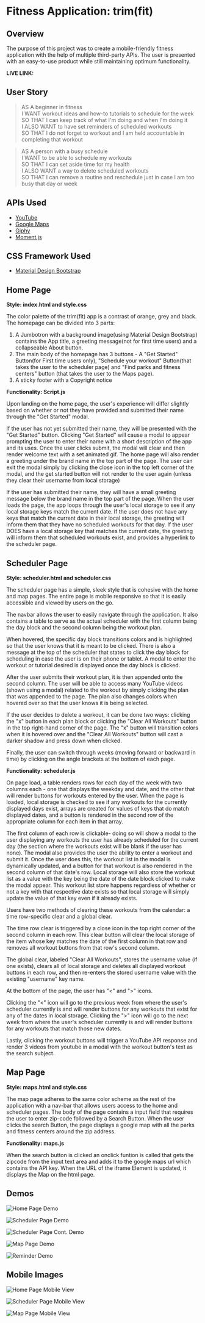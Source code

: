# Fitness Application: trim(fit)

## Overview ##

The purpose of this project was to create a mobile-friendly fitness application with the help of multiple third-party APIs. The user is presented with an easy-to-use product while still maintaining optimum functionality. 

**LIVE LINK:**

## User Story ##

>AS A beginner in fitness  
I WANT workout ideas and how-to tutorials to schedule for the week <br />
SO THAT I can keep track of what I'm doing and when I'm doing it <br />
I ALSO WANT to have set reminders of scheduled workouts <br />
SO THAT I do not forget to workout and I am held accountable in completing that workout

>AS A person with a busy schedule <br />
I WANT to be able to schedule my workouts <br />
SO THAT I can set aside time for my health <br />
I ALSO WANT a way to delete scheduled workouts <br />
SO THAT I can remove a routine and reschedule just in case I am too busy that day or week

## APIs Used ##

* [YouTube](https://developers.google.com/youtube/v3)
* [Google Maps](https://cloud.google.com/maps-platform/?utm_source=google&utm_medium=cpc&utm_campaign=FY18-Q2-global-demandgen-paidsearchonnetworkhouseads-cs-maps_contactsal_saf&utm_content=text-ad-none-none-DEV_c-CRE_289918047742-ADGP_Hybrid+%7C+AW+SEM+%7C+BKWS+~+Google+Maps-KWID_43700036076725534-kwd-21146297871-userloc_9061130&utm_term=KW_%2Bgoogle%20%2Bmaps-ST_%2Bgoogle+%2Bmaps&gclid=Cj0KCQjwhIP6BRCMARIsALu9LflbTJufz_6CLAk6UOvLePUH_2gYGbyMz7GULPWiwbFapXGnFjBVmV0aAkytEALw_wcB)
* [Giphy](https://developers.giphy.com/)
* [Moment.js](https://momentjs.com/)

## CSS Framework Used ##

* [Material Design Bootstrap](https://mdbootstrap.com/docs/jquery/)


## Home Page ##

**Style: index.html and style.css**

The color palette of the trim(fit) app is a contrast of orange, grey and black. 
The homepage can be divided into 3 parts:
1. A Jumbotron with a background image(using Material Design Bootstrap) contains the App title, a greeting message(not for first time users) and a collapseable About button.
2. The main body of the homepage has 3 buttons - A "Get Started" Button(for First time users only), "Schedule your workout" Button(that takes the user to the scheduler page) and "Find parks and fitness centers" button (that takes the user to the Maps page).
3. A sticky footer with a Copyright notice

**Functionality: Script.js** 

Upon landing on the home page, the user's experience will differ slightly based on whether or not they have provided and submitted their name through the "Get Started" modal.

If the user has not yet submitted their name, they will be presented with the "Get Started" button. Clicking "Get Started" will cause a modal to appear prompting the user to enter their name with a short description of the app and its uses. Once the user clicks submit, the modal will clear and then render welcome text with a set animated gif. The home page will also render a greeting under the brand name in the top part of the page. The user can exit the modal simply by clicking the close icon in the top left corner of the modal, and the get started button will not render to the user again (unless they clear their username from local storage)

If the user has submitted their name, they will have a small greeting message below the brand name in the top part of the page. When the user loads the page, the app loops through the user's local storage to see if any local storage keys match the current date. If the user does not have any keys that match the current date in their local storage, the greeting will inform them that they have no scheduled workouts for that day. If the user DOES have a local storage key that matches the current date, the greeting will inform them that scheduled workouts exist, and provides a hyperlink to the scheduler page.

## Scheduler Page ##

**Style: scheduler.html and scheduler.css**

The scheduler page has a simple, sleek style that is cohesive with the home and map pages. The entire page is mobile responsive so that it is easily accessible and viewed by users on the go. 

The navbar allows the user to easily navigate through the application. It also contains a table to serve as the actual scheduler with the first column being the day block and the second column being the workout plan. 

When hovered, the specific day block transitions colors and is highlighted so that the user knows that it is meant to be clicked. There is also a message at the top of the scheduler that states to click the day block for scheduling in case the user is on their phone or tablet. A modal to enter the workout or tutorial desired is displayed once the day block is clicked. 

After the user submits their workout plan, it is then appended onto the second column. The user will be able to access many YouTube videos (shown using a modal) related to the workout by simply clicking the plan that was appended to the page. The plan also changes colors when hovered over so that the user knows it is being selected.

If the user decides to delete a workout, it can be done two ways: clicking the "x" button in each plan block or clicking the "Clear All Workouts" button in the top right-hand corner of the page. The "x" button will transition colors when it is hovered over and the "Clear All Workouts" button will cast a darker shadow and press down when clicked. 

Finally, the user can switch through weeks (moving forward or backward in time) by clicking on the angle brackets at the bottom of each page. 



**Functionality: scheduler.js**

On page load, a table renders rows for each day of the week with two columns each - one that displays the weekday and date, and the other that will render buttons for workouts entered by the user. When the page is loaded, local storage is checked to see if any workouts for the currently displayed days exist, arrays are created for values of keys that do match displayed dates, and a button is rendered in the second row of the appropriate column for each item in that array.

The first column of each row is clickable- doing so will show a modal to the user displaying any workouts the user has already scheduled for the current day (the section where the workouts exist will be blank if the user has none). The modal also provides the user the ability to enter a workout and submit it. Once the user does this, the workout list in the modal is dynamically updated, and a button for that workout is also rendered in the second column of that date's row. Local storage will also store the workout list as a value with the key being the date of the date block clicked to make the modal appear. This workout list store happens regardless of whether or not a key with that respective date exists so that local storage will simply update the value of that key even if it already exists.

Users have two methods of clearing these workouts from the calendar: a time row-specific clear and a global clear. 

The time row clear is triggered by a close icon in the top right corner of the second column in each row. This clear button will clear the local storage of the item whose key matches the date of the first column in that row and removes all workout buttons from that row's second column.

The global clear, labeled "Clear All Workouts", stores the username value (if one exists), clears all of local storage and deletes all displayed workout buttons in each row, and then re-enters the stored username value with the existing "username" key name.

At the bottom of the page, the user has "<" and ">" icons. 

Clicking the "<" icon will go to the previous week from where the user's scheduler currently is and will render buttons for any workouts that exist for any of the dates in local storage. Clicking the ">" icon will go to the next week from where the user's scheduler currently is and will render buttons for any workouts that match those new dates.

Lastly, clicking the workout buttons will trigger a YouTube API response and render 3 videos from youtube in a modal with the workout button's text as the search subject.

## Map Page ##

**Style: maps.html and style.css**

The map page adheres to the same color scheme as the rest of the application with a nav-bar that allows users access to the home and scheduler pages. The body of the page contains a input field that requires the user to enter zip-code followed by a Search Button.
When the user clicks the search Button, the page displays a google map with all the parks and fitness centers around the zip address.

**Functionality: maps.js**

When the search button is clicked an onclick funtion is called that gets the zipcode from the input text area and adds it to the google maps url which contains the API key.
When the URL of the iframe Element is updated, it displays the Map on the html page. 


## Demos ##

![Home Page Demo](Demos/HomePageDemo_Trim(fit).gif)

![Scheduler Page Demo](Demos/SchedulerPageDemo.gif)

![Scheduler Page Cont. Demo](Demos/SchedContDemo.gif)

![Map Page Demo](Demos/MapsDemo.gif)

![Reminder Demo](Demos/ReminderDemo.gif)

## Mobile Images ##

![Home Page Mobile View](Demos/TrimFit.png)

![Scheduler Page Mobile View](Demos/Sched_Mobile.png)

![Map Page Mobile View](Demos/Maps_Demo.png)

